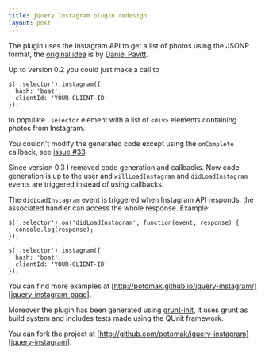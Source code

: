 ```yaml
---
title: jQuery Instagram plugin redesign
layout: post
---
```


[origin]: https://forrst.com/posts/Using_the_Instagram_API-ti5#comment-271830
[dpvitt]: https://twitter.com/dpvitt
[issue_33]: https://github.com/potomak/jquery-instagram/issues/33
[jquery-instagram-page]: http://potomak.github.io/jquery-instagram/
[grunt-init]: http://gruntjs.com/project-scaffolding
[jquery-instagram]: http://github.com/potomak/jquery-instagram

The plugin uses the Instagram API to get a list of photos using the JSONP
format, the [original idea][origin] is by [Daniel Pavitt][dpvitt].

Up to version 0.2 you could just make a call to

    $('.selector').instagram({
      hash: 'boat',
      clientId: 'YOUR-CLIENT-ID'
    });

to populate `.selector` element with a list of `<div>` elements containing
photos from Instagram.

You couldn't modify the generated code except using the `onComplete` callback,
see [issue #33][issue_33].

Since version 0.3 I removed code generation and callbacks. Now code generation
is up to the user and `willLoadInstagram` and `didLoadInstagram` events are
triggered instead of using callbacks.

The `didLoadInstagram` event is triggered when Instagram API responds, the
associated handler can access the whole response. Example:

    $('.selector').on('didLoadInstagram', function(event, response) {
      console.log(response);
    });

    $('.selector').instagram({
      hash: 'boat',
      clientId: 'YOUR-CLIENT-ID'
    });

You can find more examples at
[http://potomak.github.io/jquery-instagram/][jquery-instagram-page].

Moreover the plugin has been generated using [grunt-init][grunt-init], it uses
grunt as build system and includes tests made using the QUnit framework.

You can fork the project at
[http://github.com/potomak/jquery-instagram][jquery-instagram].

